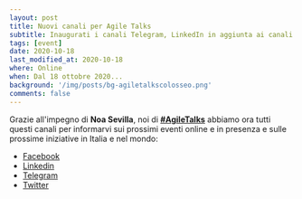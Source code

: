 ```yaml
---
layout: post
title: Nuovi canali per Agile Talks
subtitle: Inaugurati i canali Telegram, LinkedIn in aggiunta ai canali Facebook e Twitter 
tags: [event]
date: 2020-10-18
last_modified_at: 2020-10-18
where: Online
when: Dal 18 ottobre 2020...
background: '/img/posts/bg-agiletalkscolosseo.png'
comments: false
---
```


Grazie all'impegno di **Noa Sevilla**, noi di **[#AgileTalks](https://www.meetup.com/agile_Talks/)** abbiamo ora tutti questi canali per informarvi sui prossimi eventi online e in presenza e sulle prossime iniziative in Italia e nel mondo:
* [Facebook](https://www.facebook.com/agiletalksroma/)
* [Linkedin](https://www.linkedin.com/company/agile-talks/)
* [Telegram](https://t.me/AgileTalks)
* [Twitter](https://twitter.com/AgileTalksRoma)

